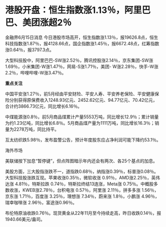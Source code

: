 

# 港股开盘：恒生指数涨1.13％，阿里巴巴、美团涨超2％

金融界6月15日消息
今日港股市场高开，恒生指数涨1.13％，报19626.8点，恒生科技指数涨1.87％，报4128.66点，国企指数涨1.45％，报6672.48点，红筹指数涨0.64％，报3797.3点。

大型科技股中，阿里巴巴-SW涨2.52％，腾讯控股涨2.14％，京东集团-SW涨1.69％，小米集团-W涨1.47％，网易-S涨1.71％，美团-
W涨2.28％，快手-W涨2.2％，哔哩哔哩-W涨3.47％。

**重点关注**

中国平安涨1.27％，前5月经由平安财险、平安人寿、平安养老保险、平安健康保险分别获得原保费收入1248.93亿元、2452.62亿元、94.77亿元、70.42亿元，合计约3866.73亿元，同比增长6.16％。

中煤能源涨0.8％，前5月商品煤累计产量5553万吨，同比增长12.9％；累计销量为约1.23亿吨，同比增长6.8％。5月商品煤产量为1111万吨，同比增长16.3％；销量为2278万吨，同比持平。

互太纺织跌5.98％，发布盈警公告，预计年度股东应占净利润可能下降约53.1％。

海外市场

美联储按下加息“暂停键”，但点阵图暗示年内还会有两次、各25个基点的加息。

美股方面，三大股指涨跌不一，道指跌0.68％，纳指涨0.39％，标普涨0.08％。大型科技股涨跌互现。苹果收涨0.35％，微软收涨
0.91％，AMD涨2.25％，英伟达涨 4.81％，特斯拉跌 0.74％，特斯拉终结13连涨，Meta涨
0.75％。中概股多数收涨，KWEB涨2.78％，台积电涨 0.57％，阿里涨 2.11％，拼多多涨 1.56％，京东涨 1.71％，百度涨
3.25％，理想涨 7.34％，蔚来涨 1.8％，小鹏涨 4.96％，瑞幸咖啡涨 2.96％，富途涨0.96％。

布伦特原油收跌0.76％。现货黄金从22年11月至今持续走高，昨日收跌0.14％，报1940.66美元/盎司。

